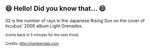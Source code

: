 ## :smile: Hello! Did you know that... :smile:
32 is the number of rays in the Japanese Rising Sun on the cover of Incubus' 2006 album Light Grenades.

<sup>(come back in 5 minutes for the next trivia)</sup>


<sup>Credits: http://numbersapi.com</sup>
